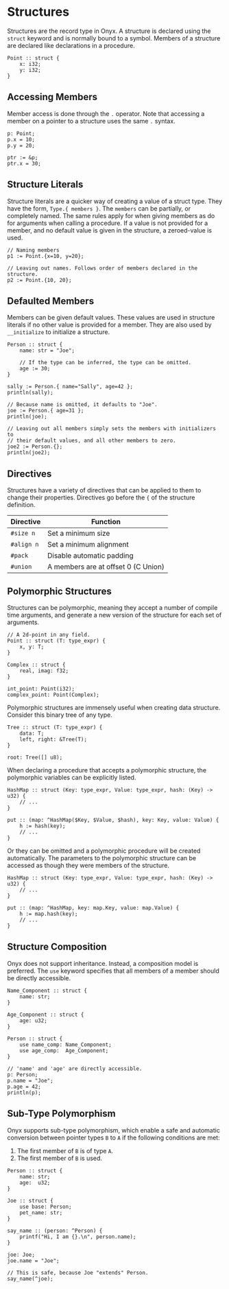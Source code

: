 # Structures
Structures are the record type in Onyx. A structure is declared using the `struct` keyword and is normally bound to a symbol. Members of a structure are declared like declarations in a procedure.
```onyx
Point :: struct {
	x: i32;
	y: i32;
}
```

## Accessing Members
Member access is done through the `.` operator. Note that accessing a member on a pointer to a structure uses the same `.` syntax.
```onyx
p: Point;
p.x = 10;
p.y = 20;

ptr := &p;
ptr.x = 30;
```

## Structure Literals
Structure literals are a quicker way of creating a value of a struct type. They have the form, `Type.{ members }`. The `members` can be partially, or completely named. The same rules apply for when giving members as do for arguments when calling a procedure. If a value is not provided for a member, and no default value is given in the structure, a zeroed-value is used.
```onyx
// Naming members
p1 := Point.{x=10, y=20};

// Leaving out names. Follows order of members declared in the structure.
p2 := Point.{10, 20};
```

## Defaulted Members
Members can be given default values. These values are used in structure literals if no other value is provided for a member. They are also used by `__initialize` to initialize a structure.
```onyx
Person :: struct {
	name: str = "Joe";

	// If the type can be inferred, the type can be omitted.
	age := 30;
}

sally := Person.{ name="Sally", age=42 };
println(sally);

// Because name is omitted, it defaults to "Joe".
joe := Person.{ age=31 };
println(joe);

// Leaving out all members simply sets the members with initializers to
// their default values, and all other members to zero.
joe2 := Person.{};
println(joe2);
```

## Directives
Structures have a variety of directives that can be applied to them to change their properties. Directives go before the `{` of the structure definition.

| Directive  | Function                            |
| ---------- | ----------------------------------- |
| `#size n`  | Set a minimum size                  |
| `#align n` | Set a minimum alignment             |
| `#pack`    | Disable automatic padding           |
| `#union`   | A members are at offset 0 (C Union) |


## Polymorphic Structures
Structures can be polymorphic, meaning they accept a number of compile time arguments, and generate a new version of the structure for each set of arguments.
```onyx
// A 2d-point in any field.
Point :: struct (T: type_expr) {
	x, y: T;
}

Complex :: struct {
	real, imag: f32;
}

int_point: Point(i32);
complex_point: Point(Complex);
```

Polymorphic structures are immensely useful when creating data structure. Consider this binary tree of any type.
```onyx
Tree :: struct (T: type_expr) {
	data: T;
	left, right: &Tree(T);	
}

root: Tree([] u8);
```

When declaring a procedure that accepts a polymorphic structure, the polymorphic variables can be explicitly listed.
```onyx
HashMap :: struct (Key: type_expr, Value: type_expr, hash: (Key) -> u32) {
	// ...
}

put :: (map: ^HashMap($Key, $Value, $hash), key: Key, value: Value) {
	h := hash(key);
	// ...
}
```
Or they can be omitted and a polymorphic procedure will be created automatically. The parameters to the polymorphic structure can be accessed as though they were members of the structure.
```onyx
HashMap :: struct (Key: type_expr, Value: type_expr, hash: (Key) -> u32) {
	// ...
}

put :: (map: ^HashMap, key: map.Key, value: map.Value) {
	h := map.hash(key);
	// ...
}
```

## Structure Composition
Onyx does not support inheritance. Instead, a composition model is preferred. The `use` keyword specifies that all members of a member should be directly accessible.
```onyx
Name_Component :: struct {
	name: str;
}

Age_Component :: struct {
	age: u32;
}

Person :: struct {
	use name_comp: Name_Component;
	use age_comp:  Age_Component;
}

// 'name' and 'age' are directly accessible.
p: Person;
p.name = "Joe";
p.age = 42;
println(p);
```

## Sub-Type Polymorphism
Onyx supports sub-type polymorphism, which enable a safe and automatic conversion between pointer types `B` to `A` if the following conditions are met:
1. The first member of `B` is of type `A`.
2. The first member of `B` is used.
```onyx
Person :: struct {
	name: str;
	age:  u32;
}

Joe :: struct {
	use base: Person;
	pet_name: str;
}

say_name :: (person: ^Person) {
	printf("Hi, I am {}.\n", person.name);
}

joe: Joe;
joe.name = "Joe";

// This is safe, because Joe "extends" Person.
say_name(^joe);
```

